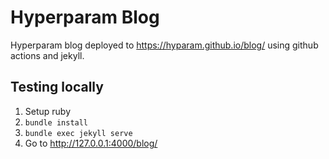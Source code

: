 # Hyperparam Blog

Hyperparam blog deployed to https://hyparam.github.io/blog/ using github actions and jekyll.

## Testing locally

1. Setup ruby
2. `bundle install`
3. `bundle exec jekyll serve`
4. Go to http://127.0.0.1:4000/blog/
